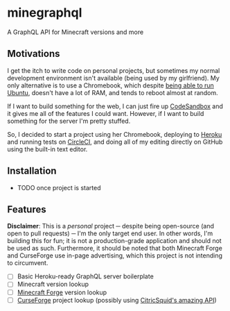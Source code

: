 # minegraphql
A GraphQL API for Minecraft versions and more

## Motivations

I get the itch to write code on personal projects, but sometimes my normal development environment isn't available (being used by my girlfriend). My only alternative is to use a Chromebook, which despite [being able to run Ubuntu][crouton], doesn't have a lot of RAM, and tends to reboot almost at random.

If I want to build something for the web, I can just fire up [CodeSandbox][codesandbox] and it gives me all of the features I could want. However, if I want to build something for the server I'm pretty stuffed.

So, I decided to start a project using her Chromebook, deploying to [Heroku][heroku] and running tests on [CircleCI][circleci], and doing all of my editing directly on GitHub using the built-in text editor.

## Installation

- TODO once project is started

## Features

**Disclaimer**: This is a _personal_ project ─ despite being open-source (and open to pull requests) ─ I'm the only target end user. In other words, I'm building this for fun; it is not a production-grade application and should not be used as such. Furthermore, it should be noted that both Minecraft Forge and CurseForge use in-page advertising, which this project is not intending to circumvent.

 - [ ] Basic Heroku-ready GraphQL server boilerplate
 - [ ] Minecraft version lookup
 - [ ] [Minecraft Forge][forge] version lookup
 - [ ] [CurseForge][curseforge] project lookup (possibly using [CitricSquid's amazing API][cfwidgets])

[crouton]: https://github.com/dnschneid/crouton
[codesandbox]: https://codesandbox.io
[heroku]: https://heroku.com
[circleci]: https://circleci.com
[forge]: https://files.minecraftforge.net/
[curseforge]: https://minecraft.curseforge.com
[cfwidgets]: https://www.cfwidget.com/

